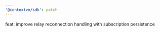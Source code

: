 ```yaml
---
'@contextvm/sdk': patch
---
```


feat: improve relay reconnection handling with subscription persistence
